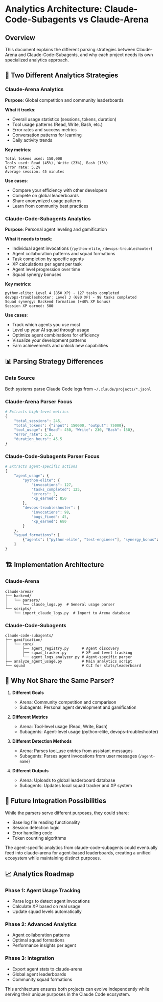 # Analytics Architecture: Claude-Code-Subagents vs Claude-Arena

## Overview

This document explains the different parsing strategies between Claude-Arena and Claude-Code-Subagents, and why each project needs its own specialized analytics approach.

## 🎯 Two Different Analytics Strategies

### Claude-Arena Analytics
**Purpose**: Global competition and community leaderboards

**What it tracks**:
- Overall usage statistics (sessions, tokens, duration)
- Tool usage patterns (Read, Write, Bash, etc.)
- Error rates and success metrics
- Conversation patterns for learning
- Daily activity trends

**Key metrics**:
```
Total tokens used: 150,000
Tools used: Read (45%), Write (23%), Bash (15%)
Error rate: 5.2%
Average session: 45 minutes
```

**Use cases**:
- Compare your efficiency with other developers
- Compete on global leaderboards
- Share anonymized usage patterns
- Learn from community best practices

### Claude-Code-Subagents Analytics
**Purpose**: Personal agent leveling and gamification

**What it needs to track**:
- Individual agent invocations (`/python-elite`, `/devops-troubleshooter`)
- Agent collaboration patterns and squad formations
- Task completion by specific agents
- XP calculations per agent per task
- Agent level progression over time
- Squad synergy bonuses

**Key metrics**:
```
python-elite: Level 4 (850 XP) - 127 tasks completed
devops-troubleshooter: Level 3 (680 XP) - 98 tasks completed
Squad synergy: Backend formation (+40% XP bonus)
Session XP earned: 500
```

**Use cases**:
- Track which agents you use most
- Level up your AI squad through usage
- Optimize agent combinations for efficiency
- Visualize your development patterns
- Earn achievements and unlock new capabilities

## 📊 Parsing Strategy Differences

### Data Source
Both systems parse Claude Code logs from `~/.claude/projects/*.jsonl`

### Claude-Arena Parser Focus
```python
# Extracts high-level metrics
{
    "total_sessions": 245,
    "total_tokens": {"input": 150000, "output": 75000},
    "tool_usage": {"Read": 450, "Write": 230, "Bash": 150},
    "error_rate": 5.2,
    "duration_hours": 45.5
}
```

### Claude-Code-Subagents Parser Focus
```python
# Extracts agent-specific actions
{
    "agent_usage": {
        "python-elite": {
            "invocations": 127,
            "tasks_completed": 125,
            "errors": 2,
            "xp_earned": 850
        },
        "devops-troubleshooter": {
            "invocations": 98,
            "bugs_fixed": 45,
            "xp_earned": 680
        }
    },
    "squad_formations": [
        {"agents": ["python-elite", "test-engineer"], "synergy_bonus": 1.4}
    ]
}
```

## 🏗️ Implementation Architecture

### Claude-Arena
```
claude-arena/
├── backend/
│   └── parsers/
│       └── claude_logs.py  # General usage parser
└── scripts/
    └── import_claude_logs.py  # Import to Arena database
```

### Claude-Code-Subagents
```
claude-code-subagents/
├── gamification/
│   └── core/
│       ├── agent_registry.py      # Agent discovery
│       ├── squad_tracker.py       # XP and level tracking
│       └── agent_logs_analyzer.py # Agent-specific parser
├── analyze_agent_usage.py         # Main analytics script
└── squad                          # CLI for stats/leaderboard
```

## 🔄 Why Not Share the Same Parser?

1. **Different Goals**
   - Arena: Community competition and comparison
   - Subagents: Personal agent development and gamification

2. **Different Metrics**
   - Arena: Tool-level usage (Read, Write, Bash)
   - Subagents: Agent-level usage (python-elite, devops-troubleshooter)

3. **Different Detection Methods**
   - Arena: Parses tool_use entries from assistant messages
   - Subagents: Parses agent invocations from user messages (`/agent-name`)

4. **Different Outputs**
   - Arena: Uploads to global leaderboard database
   - Subagents: Updates local squad tracker and XP system

## 🚀 Future Integration Possibilities

While the parsers serve different purposes, they could share:
- Base log file reading functionality
- Session detection logic
- Error handling code
- Token counting algorithms

The agent-specific analytics from claude-code-subagents could eventually feed into claude-arena for agent-based leaderboards, creating a unified ecosystem while maintaining distinct purposes.

## 📈 Analytics Roadmap

### Phase 1: Agent Usage Tracking
- Parse logs to detect agent invocations
- Calculate XP based on real usage
- Update squad levels automatically

### Phase 2: Advanced Analytics
- Agent collaboration patterns
- Optimal squad formations
- Performance insights per agent

### Phase 3: Integration
- Export agent stats to claude-arena
- Global agent leaderboards
- Community squad formations

This architecture ensures both projects can evolve independently while serving their unique purposes in the Claude Code ecosystem.